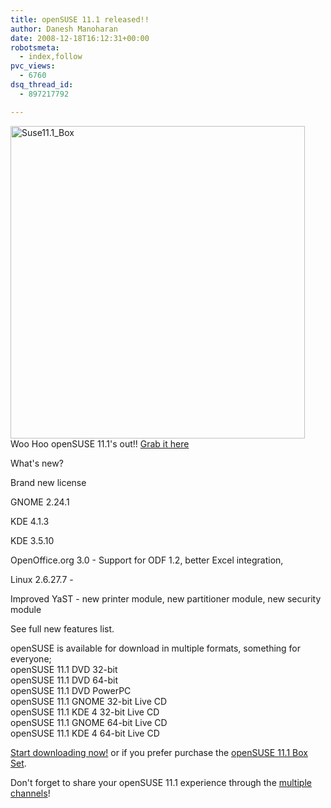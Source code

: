 ```yaml
---
title: openSUSE 11.1 released!!
author: Danesh Manoharan
date: 2008-12-18T16:12:31+00:00
robotsmeta:
  - index,follow
pvc_views:
  - 6760
dsq_thread_id:
  - 897217792

---
```

[<img loading="lazy" src="http://farm4.static.flickr.com/3170/3118572810_ee59ddf409.jpg" alt="Suse11.1_Box" width="471" height="500" />][1]  
Woo Hoo openSUSE 11.1's out!! [Grab it here][2]

What's new?

Brand new license

GNOME 2.24.1

KDE 4.1.3

KDE 3.5.10

OpenOffice.org 3.0 - Support for ODF 1.2, better Excel integration,

Linux 2.6.27.7 -

Improved YaST - new printer module, new partitioner module, new security module

See full new features list.

openSUSE is available for download in multiple formats, something for everyone;  
openSUSE 11.1 DVD 32-bit  
openSUSE 11.1 DVD 64-bit  
openSUSE 11.1 DVD PowerPC  
openSUSE 11.1 GNOME 32-bit Live CD  
openSUSE 11.1 KDE 4 32-bit Live CD  
openSUSE 11.1 GNOME 64-bit Live CD  
openSUSE 11.1 KDE 4 64-bit Live CD

[Start downloading now!][2] or if you prefer purchase the [openSUSE 11.1 Box Set][3].

Don't forget to share your openSUSE 11.1 experience through the [multiple channels][4]!

 [1]: http://www.flickr.com/photos/dannyportal/3118572810/ "Suse11.1_Box by Danesh Manoharan, on Flickr"
 [2]: http://software.opensuse.org/
 [3]: http://en.opensuse.org/Buy_openSUSE
 [4]: http://en.opensuse.org/Communicate